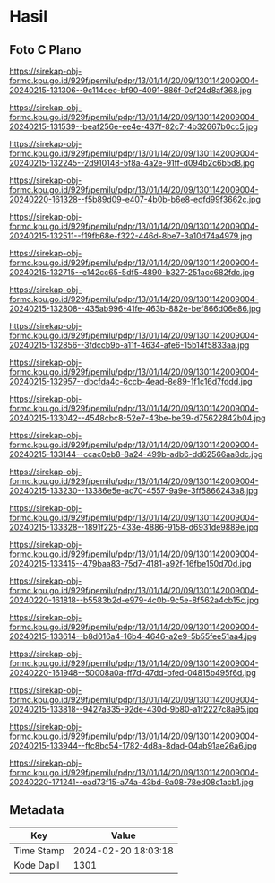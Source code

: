 # Hasil

## Foto C Plano

https://sirekap-obj-formc.kpu.go.id/929f/pemilu/pdpr/13/01/14/20/09/1301142009004-20240215-131306--9c114cec-bf90-4091-886f-0cf24d8af368.jpg

https://sirekap-obj-formc.kpu.go.id/929f/pemilu/pdpr/13/01/14/20/09/1301142009004-20240215-131539--beaf256e-ee4e-437f-82c7-4b32667b0cc5.jpg

https://sirekap-obj-formc.kpu.go.id/929f/pemilu/pdpr/13/01/14/20/09/1301142009004-20240215-132245--2d910148-5f8a-4a2e-91ff-d094b2c6b5d8.jpg

https://sirekap-obj-formc.kpu.go.id/929f/pemilu/pdpr/13/01/14/20/09/1301142009004-20240220-161328--f5b89d09-e407-4b0b-b6e8-edfd99f3662c.jpg

https://sirekap-obj-formc.kpu.go.id/929f/pemilu/pdpr/13/01/14/20/09/1301142009004-20240215-132511--f19fb68e-f322-446d-8be7-3a10d74a4979.jpg

https://sirekap-obj-formc.kpu.go.id/929f/pemilu/pdpr/13/01/14/20/09/1301142009004-20240215-132715--e142cc65-5df5-4890-b327-251acc682fdc.jpg

https://sirekap-obj-formc.kpu.go.id/929f/pemilu/pdpr/13/01/14/20/09/1301142009004-20240215-132808--435ab996-41fe-463b-882e-bef866d06e86.jpg

https://sirekap-obj-formc.kpu.go.id/929f/pemilu/pdpr/13/01/14/20/09/1301142009004-20240215-132856--3fdccb9b-a11f-4634-afe6-15b14f5833aa.jpg

https://sirekap-obj-formc.kpu.go.id/929f/pemilu/pdpr/13/01/14/20/09/1301142009004-20240215-132957--dbcfda4c-6ccb-4ead-8e89-1f1c16d7fddd.jpg

https://sirekap-obj-formc.kpu.go.id/929f/pemilu/pdpr/13/01/14/20/09/1301142009004-20240215-133042--4548cbc8-52e7-43be-be39-d75622842b04.jpg

https://sirekap-obj-formc.kpu.go.id/929f/pemilu/pdpr/13/01/14/20/09/1301142009004-20240215-133144--ccac0eb8-8a24-499b-adb6-dd62566aa8dc.jpg

https://sirekap-obj-formc.kpu.go.id/929f/pemilu/pdpr/13/01/14/20/09/1301142009004-20240215-133230--13386e5e-ac70-4557-9a9e-3ff5866243a8.jpg

https://sirekap-obj-formc.kpu.go.id/929f/pemilu/pdpr/13/01/14/20/09/1301142009004-20240215-133328--1891f225-433e-4886-9158-d6931de9889e.jpg

https://sirekap-obj-formc.kpu.go.id/929f/pemilu/pdpr/13/01/14/20/09/1301142009004-20240215-133415--479baa83-75d7-4181-a92f-16fbe150d70d.jpg

https://sirekap-obj-formc.kpu.go.id/929f/pemilu/pdpr/13/01/14/20/09/1301142009004-20240220-161818--b5583b2d-e979-4c0b-9c5e-8f562a4cb15c.jpg

https://sirekap-obj-formc.kpu.go.id/929f/pemilu/pdpr/13/01/14/20/09/1301142009004-20240215-133614--b8d016a4-16b4-4646-a2e9-5b55fee51aa4.jpg

https://sirekap-obj-formc.kpu.go.id/929f/pemilu/pdpr/13/01/14/20/09/1301142009004-20240220-161948--50008a0a-ff7d-47dd-bfed-04815b495f6d.jpg

https://sirekap-obj-formc.kpu.go.id/929f/pemilu/pdpr/13/01/14/20/09/1301142009004-20240215-133818--9427a335-92de-430d-9b80-a1f2227c8a95.jpg

https://sirekap-obj-formc.kpu.go.id/929f/pemilu/pdpr/13/01/14/20/09/1301142009004-20240215-133944--ffc8bc54-1782-4d8a-8dad-04ab91ae26a6.jpg

https://sirekap-obj-formc.kpu.go.id/929f/pemilu/pdpr/13/01/14/20/09/1301142009004-20240220-171241--ead73f15-a74a-43bd-9a08-78ed08c1acb1.jpg


## Metadata

| Key        | Value               |
| ---------- | ------------------- |
| Time Stamp | 2024-02-20 18:03:18 |
| Kode Dapil | 1301                |



